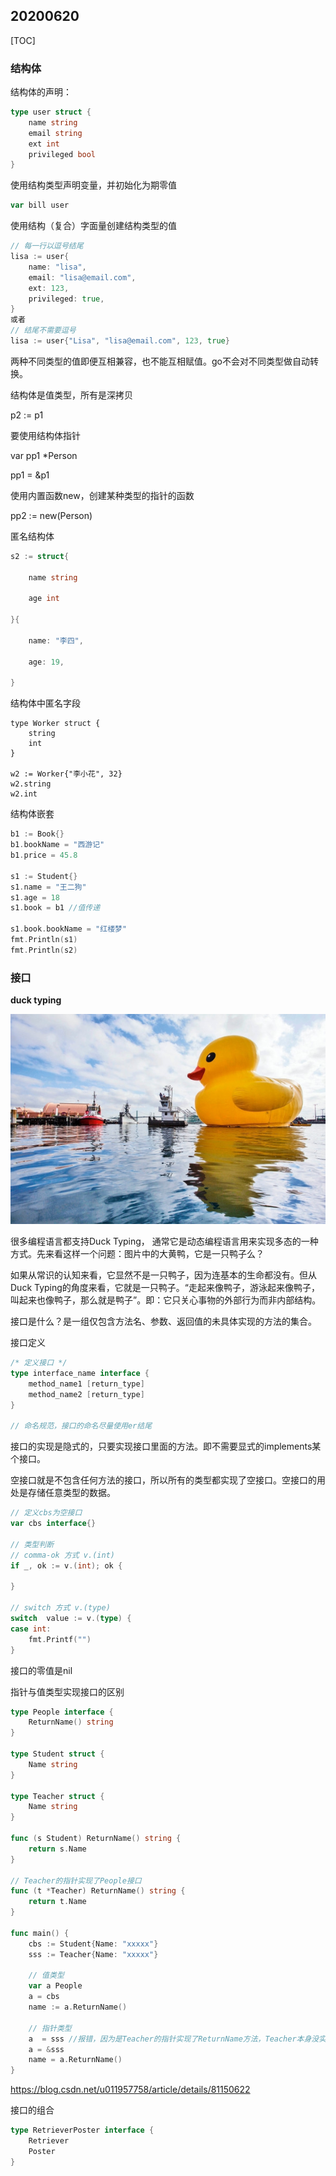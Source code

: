 ## 20200620

[TOC]

### 结构体

结构体的声明：

```go
type user struct {
    name string
    email string
    ext int
    privileged bool
}
```

使用结构类型声明变量，并初始化为期零值

```go
var bill user
```

使用结构（复合）字面量创建结构类型的值

```go
// 每一行以逗号结尾
lisa := user{
    name: "lisa",
    email: "lisa@email.com",
    ext: 123,
    privileged: true,
}
或者
// 结尾不需要逗号
lisa := user{"Lisa", "lisa@email.com", 123, true}

```

两种不同类型的值即便互相兼容，也不能互相赋值。go不会对不同类型做自动转换。

结构体是值类型，所有是深拷贝

p2 := p1

要使用结构体指针

var pp1 *Person

pp1 = &p1

使用内置函数new，创建某种类型的指针的函数

pp2 := new(Person)



匿名结构体

```go
s2 := struct{

	name string

	age int 

}{

	name: "李四",

	age: 19,

}
```

结构体中匿名字段

```
type Worker struct {
    string
    int
}

w2 := Worker{"李小花", 32}
w2.string
w2.int
```

结构体嵌套

```go
b1 := Book{}
b1.bookName = "西游记"
b1.price = 45.8

s1 := Student{}
s1.name = "王二狗"
s1.age = 18
s1.book = b1 //值传递

s1.book.bookName = "红楼梦"
fmt.Println(s1)
fmt.Println(s2)
```



### 接口

**duck typing**

![1731122516-5d15827b858e5_articlex](pics/go_20200620/1731122516-5d15827b858e5_articlex.jpg)

很多编程语言都支持Duck Typing， 通常它是动态编程语言用来实现多态的一种方式。先来看这样一个问题：图片中的大黄鸭，它是一只鸭子么？

如果从常识的认知来看，它显然不是一只鸭子，因为连基本的生命都没有。但从Duck Typing的角度来看，它就是一只鸭子。“走起来像鸭子，游泳起来像鸭子，叫起来也像鸭子，那么就是鸭子”。即：它只关心事物的外部行为而非内部结构。



接口是什么？是一组仅包含方法名、参数、返回值的未具体实现的方法的集合。

接口定义

```go
/* 定义接口 */
type interface_name interface {
    method_name1 [return_type]
    method_name2 [return_type]
}

// 命名规范，接口的命名尽量使用er结尾
```

接口的实现是隐式的，只要实现接口里面的方法。即不需要显式的implements某个接口。



空接口就是不包含任何方法的接口，所以所有的类型都实现了空接口。空接口的用处是存储任意类型的数据。

``` go
// 定义cbs为空接口
var cbs interface{} 

// 类型判断
// comma-ok 方式 v.(int)
if _, ok := v.(int); ok {

}

// switch 方式 v.(type)
switch  value := v.(type) {
case int:
    fmt.Printf("")
}
```

接口的零值是nil



指针与值类型实现接口的区别

```go
type People interface {
    ReturnName() string
}

type Student struct {
    Name string
}

type Teacher struct {
    Name string
}

func (s Student) ReturnName() string {
    return s.Name
}

// Teacher的指针实现了People接口
func (t *Teacher) ReturnName() string {
    return t.Name
}

func main() {
    cbs := Student{Name: "xxxxx"}
    sss := Teacher{Name: "xxxxx"}
    
    // 值类型
    var a People
    a = cbs
    name := a.ReturnName()
    
    // 指针类型
    a  = sss //报错，因为是Teacher的指针实现了ReturnName方法，Teacher本身没实现
    a = &sss
    name = a.ReturnName()
}
```

https://blog.csdn.net/u011957758/article/details/81150622



接口的组合

``` go
type RetrieverPoster interface {
    Retriever
    Poster
}
```

